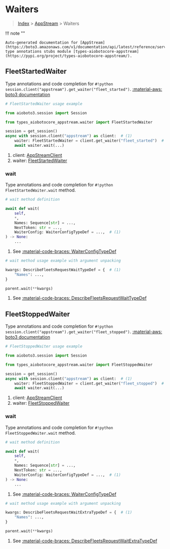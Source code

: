 # Waiters

> [Index](../README.md) > [AppStream](./README.md) > Waiters

!!! note ""

    Auto-generated documentation for [AppStream](https://boto3.amazonaws.com/v1/documentation/api/latest/reference/services/appstream.html#appstream)
    type annotations stubs module [types-aiobotocore-appstream](https://pypi.org/project/types-aiobotocore-appstream/).

## FleetStartedWaiter

Type annotations and code completion for `#!python session.client("appstream").get_waiter("fleet_started")`.
[:material-aws: boto3 documentation](https://boto3.amazonaws.com/v1/documentation/api/latest/reference/services/appstream/waiter/FleetStarted.html#AppStream.Waiter.FleetStarted)

```python
# FleetStartedWaiter usage example

from aioboto3.session import Session

from types_aiobotocore_appstream.waiter import FleetStartedWaiter

session = get_session()
async with session.client("appstream") as client:  # (1)
    waiter: FleetStartedWaiter = client.get_waiter("fleet_started")  # (2)
    await waiter.wait(...)
```

1. client: [AppStreamClient](./client.md)
2. waiter: [FleetStartedWaiter](./waiters.md#fleetstartedwaiter)


### wait

Type annotations and code completion for `#!python FleetStartedWaiter.wait` method.

```python
# wait method definition

await def wait(
    self,
    *,
    Names: Sequence[str] = ...,
    NextToken: str = ...,
    WaiterConfig: WaiterConfigTypeDef = ...,  # (1)
) -> None:
    ...
```

1. See [:material-code-braces: WaiterConfigTypeDef](./type_defs.md#waiterconfigtypedef)


```python
# wait method usage example with argument unpacking

kwargs: DescribeFleetsRequestWaitTypeDef = {  # (1)
    "Names": ...,
}

parent.wait(**kwargs)
```

1. See [:material-code-braces: DescribeFleetsRequestWaitTypeDef](./type_defs.md#describefleetsrequestwaittypedef)
## FleetStoppedWaiter

Type annotations and code completion for `#!python session.client("appstream").get_waiter("fleet_stopped")`.
[:material-aws: boto3 documentation](https://boto3.amazonaws.com/v1/documentation/api/latest/reference/services/appstream/waiter/FleetStopped.html#AppStream.Waiter.FleetStopped)

```python
# FleetStoppedWaiter usage example

from aioboto3.session import Session

from types_aiobotocore_appstream.waiter import FleetStoppedWaiter

session = get_session()
async with session.client("appstream") as client:  # (1)
    waiter: FleetStoppedWaiter = client.get_waiter("fleet_stopped")  # (2)
    await waiter.wait(...)
```

1. client: [AppStreamClient](./client.md)
2. waiter: [FleetStoppedWaiter](./waiters.md#fleetstoppedwaiter)


### wait

Type annotations and code completion for `#!python FleetStoppedWaiter.wait` method.

```python
# wait method definition

await def wait(
    self,
    *,
    Names: Sequence[str] = ...,
    NextToken: str = ...,
    WaiterConfig: WaiterConfigTypeDef = ...,  # (1)
) -> None:
    ...
```

1. See [:material-code-braces: WaiterConfigTypeDef](./type_defs.md#waiterconfigtypedef)


```python
# wait method usage example with argument unpacking

kwargs: DescribeFleetsRequestWaitExtraTypeDef = {  # (1)
    "Names": ...,
}

parent.wait(**kwargs)
```

1. See [:material-code-braces: DescribeFleetsRequestWaitExtraTypeDef](./type_defs.md#describefleetsrequestwaitextratypedef)
